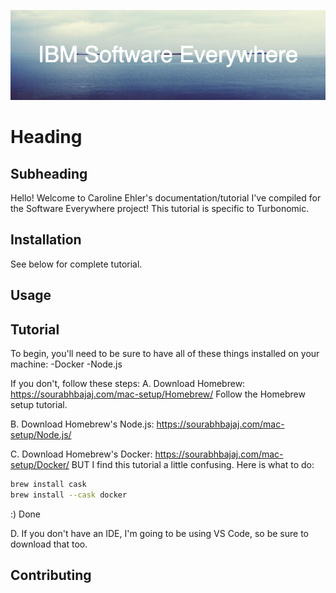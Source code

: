 ![](images/IBM_Software_Everywhere.png)
# Heading
## Subheading

Hello! Welcome to Caroline Ehler's documentation/tutorial I've compiled for the Software Everywhere project!
This tutorial is specific to Turbonomic.

## Installation
See below for complete tutorial.
## Usage
## Tutorial
To begin, you'll need to be sure to have all of these things installed on your machine:
-Docker
-Node.js

If you don't, follow these steps:
A. Download Homebrew: https://sourabhbajaj.com/mac-setup/Homebrew/
Follow the Homebrew setup tutorial.

B. Download Homebrew's Node.js: https://sourabhbajaj.com/mac-setup/Node.js/

C. Download Homebrew's Docker: https://sourabhbajaj.com/mac-setup/Docker/
BUT I find this tutorial a little confusing. Here is what to do:
```bash
brew install cask
brew install --cask docker
```

:) Done

D. If you don't have an IDE, I'm going to be using VS Code, so be sure to download that too.


## Contributing




